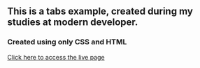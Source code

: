 ## This is a tabs example, created during my studies at modern developer.
### Created using only CSS and HTML

[Click here to access the live page](http://jumaxbrian.github.io/moderndeveloper-forms/)
